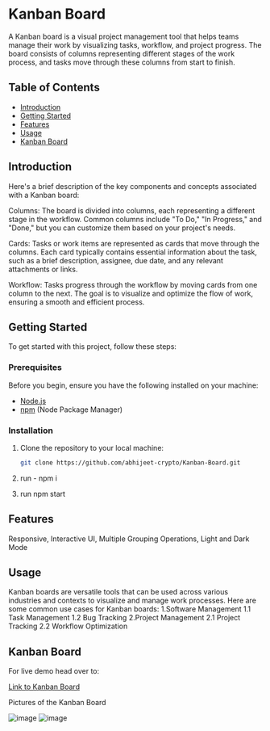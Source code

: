 # Kanban Board

A Kanban board is a visual project management tool that helps teams manage their work by visualizing tasks, workflow, and project progress. The board consists of columns representing different stages of the work process, and tasks move through these columns from start to finish.

## Table of Contents

- [Introduction](#introduction)
- [Getting Started](#getting-started)
- [Features](#features)
- [Usage](#usage)
- [Kanban Board](#kanban-board)


## Introduction

Here's a brief description of the key components and concepts associated with a Kanban board:

Columns: The board is divided into columns, each representing a different stage in the workflow. Common columns include "To Do," "In Progress," and "Done," but you can customize them based on your project's needs.

Cards: Tasks or work items are represented as cards that move through the columns. Each card typically contains essential information about the task, such as a brief description, assignee, due date, and any relevant attachments or links.

Workflow: Tasks progress through the workflow by moving cards from one column to the next. The goal is to visualize and optimize the flow of work, ensuring a smooth and efficient process.

## Getting Started

To get started with this project, follow these steps:

### Prerequisites

Before you begin, ensure you have the following installed on your machine:

- [Node.js](https://nodejs.org/)
- [npm](https://www.npmjs.com/) (Node Package Manager)

### Installation

1. Clone the repository to your local machine:

   ```bash
   git clone https://github.com/abhijeet-crypto/Kanban-Board.git

2. run - npm i
   
3. run npm start 


## Features

Responsive, Interactive UI, Multiple Grouping Operations, Light and Dark Mode 


## Usage

Kanban boards are versatile tools that can be used across various industries and contexts to visualize and manage work processes. Here are some common use cases for Kanban boards:
  1.Software Management
      1.1 Task Management
      1.2 Bug Tracking
  2.Project Management
      2.1 Project Tracking 
      2.2 Workflow Optimization 

## Kanban Board

For live demo head over to:

[Link to Kanban Board](https://deft-pony-090f16.netlify.app/)

Pictures of the Kanban Board

![image](https://github.com/abhijeet-crypto/Kanban-Board/assets/76946111/5ede3ae3-e8fc-477f-bdcd-c603a4a35cec)
![image](https://github.com/abhijeet-crypto/Kanban-Board/assets/76946111/7e4e9d37-2dd5-4717-8d0f-49126125f47b)







